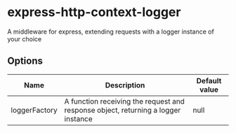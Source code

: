 # express-http-context-logger

A middleware for express, extending requests with a logger instance of your choice

## Options

| Name          | Description                                                                       | Default value |
| ------------- | --------------------------------------------------------------------------------- | ------------- |
| loggerFactory | A function receiving the request and response object, returning a logger instance | null          |
